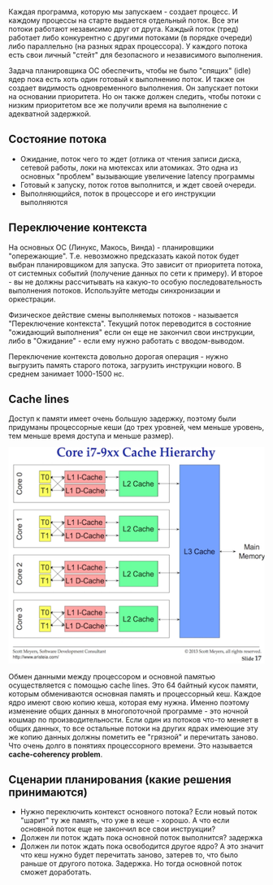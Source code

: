 Каждая программа, которую мы запускаем - создает процесс. И каждому процессы на старте выдается отдельный поток. Все эти потоки работают независимо друг от друга. Каждый поток (тред) работает либо конкурентно с другими потоками (в порядке очереди) либо параллельно (на разных ядрах процессора). У каждого потока есть свои личный "стейт" для безопасного и независимого выполнения.

Задача планировщика ОС обеспечить, чтобы не было "спящих" (idle) ядер пока есть хоть один готовый к выполнению поток. И также он создает видимость одновременного выполнения. Он запускает потоки на основании приоритета. Но он также должен следить, чтобы потоки с низким приоритетом все же получили время на выполнение с адекватной задержкой.

## Состояние потока

- Ожидание, поток чего то ждет (отлика от чтения записи диска, сетевой работы, локи на мютексах или атомиках. Это одна из основных "проблем" вызывающие увеличение latency программы
- Готовый к запуску, поток готов выполнится, и ждет своей очереди.
- Выполняющийся, поток в процессоре и его инструкции выполняются

## Переключение контекста

На основных ОС (Линукс, Макось, Винда) - планировщики "опережающие". Т.е. невозможно предсказать какой поток будет выбран планировщиком для запуска. Это зависит от приоритета потока, от системных событий (получение данных по сети к примеру). И второе - вы не должны рассчитывать на какую-то особую последовательность выполнения потоков. Используйте методы синхронизации и оркестрации.

Физическое действие смены выполняемых потоков - называется "Переключение контекста". Текущий поток переводится в состояние "ожидающий выполнения" если он еще не закончил свои инструкции, либо в "Ожидание" - если ему нужно работать с вводом-выводом.

Переключение контекста довольно дорогая операция - нужно выгрузить память старого потока, загрузить инструкции нового. В среднем занимает 1000-1500 нс.

## Cache lines

Доступ к памяти имеет очень большую задержку, поэтому были придуманы процессорные кеши (до трех уровней, чем меньше уровень, тем меньше время доступа и меньше размер).

![](./images/grt_os_001.png)

Обмен данными между процессором и основной памятью осуществляется с помощью cache lines. Это 64 байтный кусок памяти, которым обмениваются основная память и процессорный кеш. Каждое ядро имеют свою копию кеша, которая ему нужна. Именно поэтому изменение общих данных в многопоточной программе - это ночной кошмар по производительности. Если один из потоков что-то меняет в общих данных, то все остальные потоки на других ядрах имеющие эту же копию данных должны пометить ее "грязной" и перечитать заново. Что очень долго в понятиях процессорного времени. Это называется **cache-coherency problem**.

## Сценарии планирования (какие решения принимаются)

- Нужно переключить контекст основного потока? Если новый поток "шарит" ту же память, что уже в кеше - хорошо. А что если основной поток еще не закончил все свои инструкции?
- Должен ли поток ждать пока основной поток выполнится? задержка
- Должен ли поток ждать пока освободится другое ядро? А это значит что кеш нужно будет перечитать заново, затерев то, что было раньше от другого потока. Задержка. Но тогда основной поток сможет доработать.